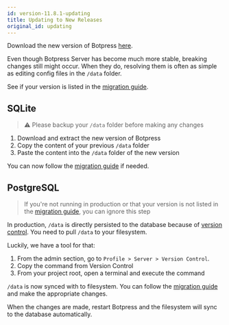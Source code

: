 ```yaml
---
id: version-11.8.1-updating
title: Updating to New Releases
original_id: updating
---
```


Download the new version of Botpress [here](https://botpress.io/download).

Even though Botpress Server has become much more stable, breaking changes still might occur. When they do, resolving them is often as simple as editing config files in the `/data` folder.

See if your version is listed in the [migration guide](./advanced/migrate).

## SQLite

> ⚠️ Please backup your `/data` folder before making any changes

1. Download and extract the new version of Botpress
1. Copy the content of your previous `/data` folder
1. Paste the content into the `/data` folder of the new version

You can now follow the [migration guide](./advanced/migrate) if needed.

## PostgreSQL

> If you're not running in production or that your version is not listed in the [migration guide](./advanced/migrate), you can ignore this step

In production, `/data` is directly persisted to the database because of [version control](./advanced/versions/). You need to pull `/data` to your filesystem.

Luckily, we have a tool for that:

1. From the admin section, go to `Profile > Server > Version Control`.
1. Copy the command from Version Control
1. From your project root, open a terminal and execute the command

`/data` is now synced with to filesystem. You can follow the [migration guide](./advanced/migrate) and make the appropriate changes.

When the changes are made, restart Botpress and the filesystem will sync to the database automatically.
